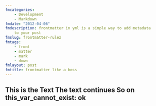 ```yaml
---
fmcategories:
    - Development
    - Markdown
fmdate: "2012-04-06"
fmdescription: frontmatter in yml is a simple way to add metadata
    to your post
fmslug: frontmatter-rulez
fmtags:
    - front
    - matter
    - mark
    - down
fmlayout: post
fmtitle: frontmatter like a boss
---
```

This is the Text
The text continues
So on
this_var_cannot_exist: ok
---

